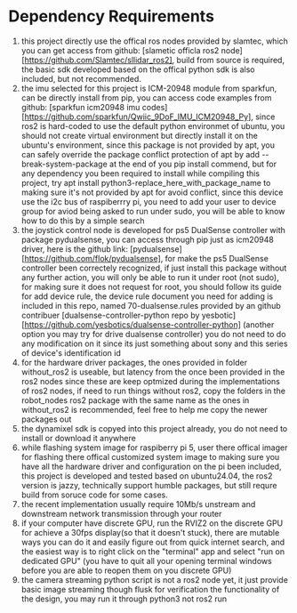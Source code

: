 # Dependency Requirements
1. this project directly use the offical ros nodes provided by slamtec, which you can get access from github: [slametic officla ros2 node][https://github.com/Slamtec/sllidar_ros2], build from source is required, the basic sdk developed based on the offical python sdk is also included, but not recommended.
2. the imu selected for this project is ICM-20948 module from sparkfun, can be directly install from pip, you can access code examples from github: [sparkfun icm20948 imu codes][https://github.com/sparkfun/Qwiic_9DoF_IMU_ICM20948_Py], since ros2 is hard-coded to use the default python environmet of ubuntu, you should not create virtual environment but directly install it on the ubuntu's environment, since this package is not provided by apt, you can safely override the package conflict protection of apt by add --break-system-package at the end of you pip install commend, but for any dependency you been required to install while compiling this project, try apt install python3-replace_here_with_package_name to making sure it's not provided by apt for avoid conflict, since this device use the i2c bus of raspiberrry pi, you need to add your user to device group for aviod being asked to run under sudo, you will be able to know how to do this by a simple search
3. the joystick control node is developed for ps5 DualSense controller with package pydualsense, you can access through pip just as icm20948 driver, here is the github link: [pydualsense][https://github.com/flok/pydualsense], for make the ps5 DualSense controller been correctely recognized, if just install this package without any further action, you will only be able to run it under root (not sudo), for making sure it does not request for root, you should follow its guide for add device rule, the device rule document you need for adding is included in this repo, named 70-dualsense.rules provided by an github contribuer [dualsense-controller-python repo by yesbotic][https://github.com/yesbotics/dualsense-controller-python] (another option you may try for drive dualsense controller)  you do not need to do any modification on it since its just something about sony and this series of device's identification id
4. for the hardware driver packages, the ones provided in folder without_ros2 is useable, but latency from the once been provided in the ros2 nodes since these are keep optmized during the implementations of ros2 nodes, if need to run things without ros2, copy the folders in the robot_nodes ros2 package with the same name as the ones in without_ros2 is recommended, feel free to help me copy the newer packages out
5. the dynamixel sdk is copyed into this project already, you do not need to install or download it anywhere
6. while flashing system image for raspiberry pi 5, user there offical imager for flashing there offical customized system image to making sure you have all the hardware driver and configuration on the pi been included, this project is developed and tested based on ubuntu24.04, the ros2 version is jazzy, technically support humble packages, but still requre build from soruce code for some cases.
7. the recent implementation usually require 10Mb/s unstream and downstream network transmission through your router
8. if your computer have discrete GPU, run the RVIZ2 on the discrete GPU for achieve a 30fps display(so that it doesn't stuck), there are mutable ways you can do it and easily figure out from quick internet search, and the easiest way is to right click on the "terminal" app and select "run on dedicated GPU" (you have to quit all your opening terminal windows before you are able to reopen them on you discrete GPU)
9. the camera streaming python script is not a ros2 node yet, it just provide basic image streaming though flusk for verification the functionality of the design, you may run it through python3 not ros2 run
